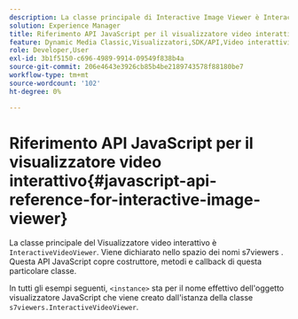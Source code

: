 ```yaml
---
description: La classe principale di Interactive Image Viewer è InteractiveVideoViewer. Viene dichiarato nello spazio dei nomi s7viewers . Questa API JavaScript copre costruttore, metodi e callback di questa particolare classe.
solution: Experience Manager
title: Riferimento API JavaScript per il visualizzatore video interattivo
feature: Dynamic Media Classic,Visualizzatori,SDK/API,Video interattivi
role: Developer,User
exl-id: 3b1f5150-c696-4989-9914-09549f838b4a
source-git-commit: 206e4643e3926cb85b4be2189743578f88180be7
workflow-type: tm+mt
source-wordcount: '102'
ht-degree: 0%

---
```


# Riferimento API JavaScript per il visualizzatore video interattivo{#javascript-api-reference-for-interactive-image-viewer}

La classe principale del Visualizzatore video interattivo è `InteractiveVideoViewer`. Viene dichiarato nello spazio dei nomi s7viewers . Questa API JavaScript copre costruttore, metodi e callback di questa particolare classe.

In tutti gli esempi seguenti, `<instance>` sta per il nome effettivo dell&#39;oggetto visualizzatore JavaScript che viene creato dall&#39;istanza della classe `s7viewers.InteractiveVideoViewer`.
